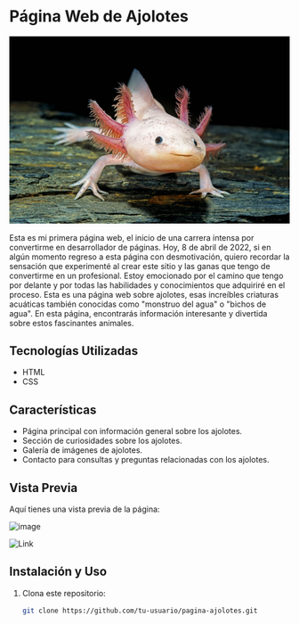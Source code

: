 # Página Web de Ajolotes

![Ajolote](ajolote.jpg)

Esta es mi primera página web, el inicio de una carrera intensa por convertirme en desarrollador de páginas. Hoy, 8 de abril de 2022, si en algún momento regreso a esta página con desmotivación, quiero recordar la sensación que experimenté 
al crear este sitio y las ganas que tengo de convertirme en un profesional. Estoy emocionado por el camino que tengo por delante y por todas las habilidades y conocimientos que adquiriré en el proceso.
Esta es una página web sobre ajolotes, esas increíbles criaturas acuáticas también conocidas como "monstruo del agua" o "bichos de agua". En esta página, encontrarás información interesante y divertida sobre estos fascinantes animales.

## Tecnologías Utilizadas

- HTML
- CSS

## Características

- Página principal con información general sobre los ajolotes.
- Sección de curiosidades sobre los ajolotes.
- Galería de imágenes de ajolotes.
- Contacto para consultas y preguntas relacionadas con los ajolotes.

## Vista Previa

Aquí tienes una vista previa de la página:

![image](https://github.com/AlexisVennegas/Ajolotes/assets/107916070/0c4ea3ee-2ca3-4ef7-8ef1-706d24b1da2e)

![Link](https://alexisvennegas.github.io/Ajolotes/)


## Instalación y Uso

1. Clona este repositorio:

   ```bash
   git clone https://github.com/tu-usuario/pagina-ajolotes.git
